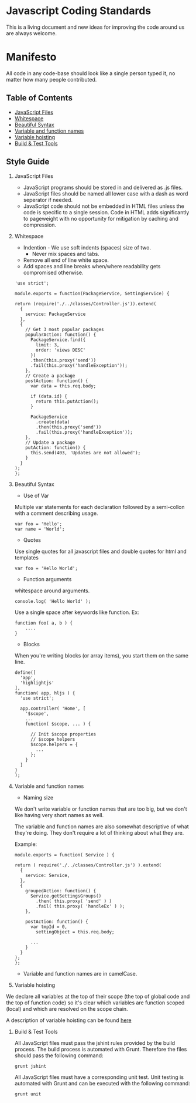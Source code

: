 # Javascript Coding Standards

This is a living document and new ideas for improving the code around us are always welcome.

# Manifesto

All code in any code-base should look like a single person typed it, no matter how many people contributed.

## Table of Contents
 * [JavaScript Files](#jsfiles)
 * [Whitespace](#whitespace)
 * [Beautiful Syntax](#spacing)
 * [Variable and function names](#naming)
 * [Variable hoisting](#hoisting)
 * [Build & Test Tools](#tools)

## Style Guide

1. <a name="jsfiles">JavaScript Files</a>
	- JavaScript programs should be stored in and delivered as .js files.
	- JavaScript files should be named all lower case with a dash as word seperator if needed.
	- JavaScript code should not be embedded in HTML files unless the code is specific to a single session. Code in HTML adds significantly to pageweight with no opportunity for mitigation by caching and compression.

1. <a name="whitespace">Whitespace</a>
	- Indention - We use soft indents (spaces) size of two.
		- Never mix spaces and tabs.
	- Remove all end of line white space.
	- Add spaces and line breaks when/where readability gets compromised otherwise.

	```code
	'use strict';

	module.exports = function(PackageService, SettingService) {

    return (require('./../classes/Controller.js')).extend(
      {
        service: PackageService
      },
      {
        // Get 3 most popular packages
        popularAction: function() {
          PackageService.find({
            limit: 3,
            order: 'views DESC'
          })
          .then(this.proxy('send'))
          .fail(this.proxy('handleException'));
        },
        // Create a package
        postAction: function() {
          var data = this.req.body;

          if (data.id) {
            return this.putAction();
          }

          PackageService
            .create(data)
            .then(this.proxy('send'))
            .fail(this.proxy('handleException'));
        },
        // Update a package
        putAction: function() {
          this.send(403, 'Updates are not allowed');
        }
      }
    );
	};
	```

1. <a name="spacing">Beautiful Syntax</a>

	- Use of Var

	Multiple var statements for each declaration followed by a semi-collon with a comment describing usage.

	```code
	var foo = 'Hello';
	var name = 'World';
	```

	- Quotes

	Use single quotes for all javascript files and double quotes for html and templates

	```code
	var foo = 'Hello World';
	```

	- Function arguments

	whitespace around arguments.

	```code
	console.log( 'Hello World' );
	```

	Use a single space after keywords like function. Ex:

	```code
	function foo( a, b ) {
		....
	}
	```

	- Blocks

	When you're writing blocks (or array items), you start them on the same line.

	```code
	define([
      'app',
      'highlightjs'
    ],
    function( app, hljs ) {
      'use strict';

      app.controller( 'Home', [
        '$scope',
        ...
        function( $scope, ... ) {

          // Init $scope properties
          // $scope helpers
          $scope.helpers = {
            ...
          };
        }
      ]
    }
	);
	```

1. <a name="naming">Variable and function names</a>

	- Naming size

	We don't write variable or function names that are too big, but we don't like having very short names as well.

	The variable and function names are also somewhat descriptive of what they're doing. They don't require a lot of thinking about what they are.

	Example:
	```code
	module.exports = function( Service ) {

    return ( require('./../classes/Controller.js') ).extend(
      {
        service: Service,
      },
      {
        groupedAction: function() {
          Service.getSettingsGroups()
            .then( this.proxy( 'send' ) )
            .fail( this.proxy( 'handleEx' ) );
        },

        postAction: function() {
          var tmpId = 0,
            settingObject = this.req.body;

          ...
        }
      }
    );
	};
	```

	- Variable and function names are in camelCase.

1. <a name="jsfiles">Variable hoisting</a>

  We declare all variables at the top of their scope (the top of global code and the top of function code) so it's clear which variables are function scoped (local) and which are resolved on the scope chain.

  A description of variable hoisting can be found <a href="https://developer.mozilla.org/en-US/docs/Web/JavaScript/Reference/Statements/var#var_hoisting">here</a>

1. <a name="tools">Build & Test Tools</a>

	All JavaScript files must pass the jshint rules provided by the build process.  The build process is automated with Grunt. Therefore the files should pass the following command:

	```shell
	grunt jshint
	```

	All JavaScript files must have a corresponding unit test.  Unit testing is automated with Grunt and can be executed with the following command:

	```shell
	grunt unit
	```

